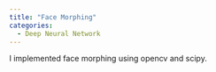 ```yaml
---
title: "Face Morphing"
categories:
  - Deep Neural Network
---
```


I implemented face morphing using opencv and scipy. 

